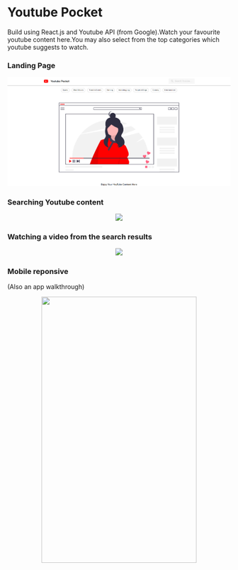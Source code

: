 # Youtube Pocket

Build using React.js and Youtube API (from Google).Watch your favourite youtube content here.You may also select from the top categories which youtube suggests to watch.

### Landing Page

![](app-screenshots/1.png)


### Searching Youtube content 

<p align="center">
  <img src="app-screenshots/1.gif" />
</p>


### Watching a video from the search results

<p align="center">
  <img src="app-screenshots/2.gif" />
</p>


### Mobile reponsive
(Also an app walkthrough)

<p align="center">
  <img src="app-screenshots/3.gif" width="350" height="600" />
</p>
